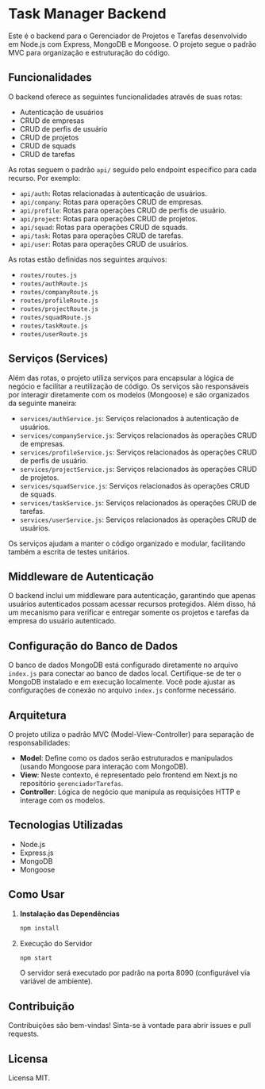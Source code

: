 # Task Manager Backend

Este é o backend para o Gerenciador de Projetos e Tarefas desenvolvido em Node.js com Express, MongoDB e Mongoose. O projeto segue o padrão MVC para organização e estruturação do código.

## Funcionalidades

O backend oferece as seguintes funcionalidades através de suas rotas:

- Autenticação de usuários
- CRUD de empresas
- CRUD de perfis de usuário
- CRUD de projetos
- CRUD de squads
- CRUD de tarefas

As rotas seguem o padrão `api/` seguido pelo endpoint específico para cada recurso. Por exemplo:

- `api/auth`: Rotas relacionadas à autenticação de usuários.
- `api/company`: Rotas para operações CRUD de empresas.
- `api/profile`: Rotas para operações CRUD de perfis de usuário.
- `api/project`: Rotas para operações CRUD de projetos.
- `api/squad`: Rotas para operações CRUD de squads.
- `api/task`: Rotas para operações CRUD de tarefas.
- `api/user`: Rotas para operações CRUD de usuários.

As rotas estão definidas nos seguintes arquivos:

- `routes/routes.js`
- `routes/authRoute.js`
- `routes/companyRoute.js`
- `routes/profileRoute.js`
- `routes/projectRoute.js`
- `routes/squadRoute.js`
- `routes/taskRoute.js`
- `routes/userRoute.js`

## Serviços (Services)

Além das rotas, o projeto utiliza serviços para encapsular a lógica de negócio e facilitar a reutilização de código. Os serviços são responsáveis por interagir diretamente com os modelos (Mongoose) e são organizados da seguinte maneira:

- `services/authService.js`: Serviços relacionados à autenticação de usuários.
- `services/companyService.js`: Serviços relacionados às operações CRUD de empresas.
- `services/profileService.js`: Serviços relacionados às operações CRUD de perfis de usuário.
- `services/projectService.js`: Serviços relacionados às operações CRUD de projetos.
- `services/squadService.js`: Serviços relacionados às operações CRUD de squads.
- `services/taskService.js`: Serviços relacionados às operações CRUD de tarefas.
- `services/userService.js`: Serviços relacionados às operações CRUD de usuários.

Os serviços ajudam a manter o código organizado e modular, facilitando também a escrita de testes unitários.

## Middleware de Autenticação

O backend inclui um middleware para autenticação, garantindo que apenas usuários autenticados possam acessar recursos protegidos. Além disso, há um mecanismo para verificar e entregar somente os projetos e tarefas da empresa do usuário autenticado.

## Configuração do Banco de Dados

O banco de dados MongoDB está configurado diretamente no arquivo `index.js` para conectar ao banco de dados local. Certifique-se de ter o MongoDB instalado e em execução localmente. Você pode ajustar as configurações de conexão no arquivo `index.js` conforme necessário.

## Arquitetura

O projeto utiliza o padrão MVC (Model-View-Controller) para separação de responsabilidades:

- **Model**: Define como os dados serão estruturados e manipulados (usando Mongoose para interação com MongoDB).
- **View**: Neste contexto, é representado pelo frontend em Next.js no repositório `gerenciadorTarefas`.
- **Controller**: Lógica de negócio que manipula as requisições HTTP e interage com os modelos.

## Tecnologias Utilizadas

- Node.js
- Express.js
- MongoDB
- Mongoose

## Como Usar

1. **Instalação das Dependências**
   ```bash
   npm install
   ```
2. Execução do Servidor
   ```bash
   npm start
   ```
   O servidor será executado por padrão na porta 8090 (configurável via variável de ambiente).

## Contribuição

Contribuições são bem-vindas! Sinta-se à vontade para abrir issues e pull requests.

## Licensa

Licensa MIT.
